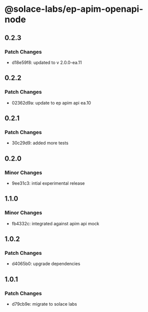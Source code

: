 # @solace-labs/ep-apim-openapi-node

## 0.2.3

### Patch Changes

- d18e59f8: updated to v 2.0.0-ea.11

## 0.2.2

### Patch Changes

- 02362d9a: update to ep apim api ea.10

## 0.2.1

### Patch Changes

- 30c29d9: added more tests

## 0.2.0

### Minor Changes

- 9ee31c3: intial experimental release

## 1.1.0

### Minor Changes

- fb4332c: integrated against apim api mock

## 1.0.2

### Patch Changes

- d4065b0: upgrade dependencies

## 1.0.1

### Patch Changes

- d79cb9e: migrate to solace labs
